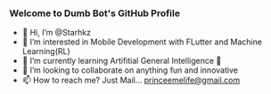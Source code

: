 ### Welcome to Dumb Bot's GitHub Profile
- 👋 Hi, I’m @Starhkz
- 👀 I’m interested in Mobile Development with FLutter and Machine Learning(RL)
- 🌱 I’m currently learning Artifitial General Intelligence 🧠 
- 💞️ I’m looking to collaborate on anything fun and innovative 
- 📫 How to reach me? Just Mail... princeemelife@gmail.com 

<!---
Starhkz/Starhkz is a ✨ special ✨ repository because its `README.md` (this file) appears on your GitHub profile.
You can click the Preview link to take a look at your changes.
--->
